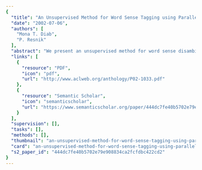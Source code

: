 ```yaml
---
{
  "title": "An Unsupervised Method for Word Sense Tagging using Parallel Corpora",
  "date": "2002-07-06",
  "authors": [
    "Mona T. Diab",
    "P. Resnik"
  ],
  "abstract": "We present an unsupervised method for word sense disambiguation that exploits translation correspondences in parallel corpora. The technique takes advantage of the fact that cross-language lexicalizations of the same concept tend to be consistent, preserving some core element of its semantics, and yet also variable, reflecting differing translator preferences and the influence of context. Working with parallel corpora introduces an extra complication for evaluation, since it is difficult to find a corpus that is both sense tagged and parallel with another language; therefore we use pseudo-translations, created by machine translation systems, in order to make possible the evaluation of the approach against a standard test set. The results demonstrate that word-level translation correspondences are a valuable source of information for sense disambiguation.",
  "links": [
    {
      "resource": "PDF",
      "icon": "pdf",
      "url": "http://www.aclweb.org/anthology/P02-1033.pdf"
    },
    {
      "resource": "Semantic Scholar",
      "icon": "semanticscholar",
      "url": "https://www.semanticscholar.org/paper/444dc7fe40b5702e79e908834ca2fcfdbc422cd2"
    }
  ],
  "supervision": [],
  "tasks": [],
  "methods": [],
  "thumbnail": "an-unsupervised-method-for-word-sense-tagging-using-parallel-corpora-thumb.jpg",
  "card": "an-unsupervised-method-for-word-sense-tagging-using-parallel-corpora-card.jpg",
  "s2_paper_id": "444dc7fe40b5702e79e908834ca2fcfdbc422cd2"
}
---
```


